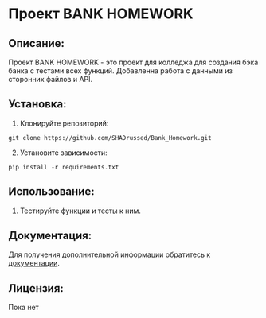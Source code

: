 # Проект BANK HOMEWORK

## Описание:

Проект BANK HOMEWORK - это проект для колледжа для создания бэка банка с тестами всех функций. Добавленна работа с данными из сторонних файлов и API.

## Установка:

1. Клонируйте репозиторий:
```
git clone https://github.com/SHADrussed/Bank_Homework.git
```
2. Установите зависимости:
```
pip install -r requirements.txt
```
## Использование:

1. Тестируйте функции и тесты к ним.

## Документация:

Для получения дополнительной информации обратитесь к [документации](README.md).

## Лицензия:

Пока нет